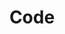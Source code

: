 ---
title: Code
excerpt: Codrops is a web design and development blog that publishes articles and tutorials about the latest web trends, techniques and new possibilities.
type: site
link: https://tympanus.net/codrops/
tags: ui, test1, test2
createdAt: 2019-11-02 11:26:00
---
